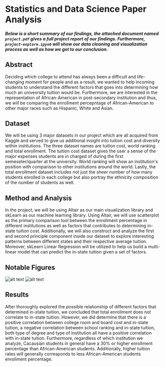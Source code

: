 # Statistics and Data Science Paper Analysis
##### Below is a short summary of our findings, the attached document named `project.pdf` gives a full project report of our findings. Furthermore, `project-explore.ipynb` will show our data cleaning and visualization process as well as how we got to our conclusion. 

## Abstract
Deciding which college to attend has always been a difficult and life-changing moment for people and as a result, we wanted to help incoming students to understand the different factors that goes into determining how much an univesrsity tuition would be. Furthermore, we are interested in the representation of African-American in post-secondary institution and thus, we will be comparing the enrollment percepntage of African-American to other major races such as Hispanic, White and Asian.

## Dataset
We will be using 3 major datasets in our project which are all acquired from Kaggle and served to give us additional insight into tuition cost and diversity within institutions. The three dataset names are tuition cost, world ranking and total enrollment. The tuition cost dataset gives the user a sense of the major expenses students are in charged of during the first semeseter/quarter at the university. World ranking will show an institution's position with comparison to other institutions around the world. Lastly, the total enrollment dataset includes not just the sheer number of how many students enrolled in each college but also portray the ethnicity composition of the number of students as well.

## Method and Analysis
In the project, we will be using Altair as our main visualization library and skLearn as our machine learning library. Using Altair, we will use scatterplot as the primary comparison tool between the enrollment percentage in different institutions as well as factors that contributes to determining in-state tuition cost. Additionally, we will also construct and analyze the first and second principle component inside our dataset to explore interesting patterns between different states and their respective average tuition. Moreover, skLearn Linear Regression will be utilized to help us build a multi-linear model that can predict the in-state tuition given a set of factors.

## Notable Figures
![alt text](https://github.com/trungbui2000/ds100_final_project/blob/master/Pictures/roomAndBoardVsInState.png?raw=true "Room and Board Cost vs. In-state tuition")
![alt text](https://github.com/trungbui2000/ds100_final_project/blob/master/Pictures/caucVsAfr.png?raw=true "Caucasion vs. African American Student Percentage Enrollment")


## Results
After thoroughly explored the possible relationship of different factors that determined in-state tuition, we concluded that total enrollment does not correlate to in-state tuition. However, we did determine that there is a positive correlation between college room and board cost and in-state tuition, a negative correlation between school ranking and in-state tuition, both type of degree and type of institution all have a positive correlation with in-state tuition. Furthermore, regardless of which institution we analyze, Cacausian students in general have a 30% or higher enrollment percentage than African-American students. Additionally, higher tuition rates will generally corresponds to less African-American students enrollment percentage.
